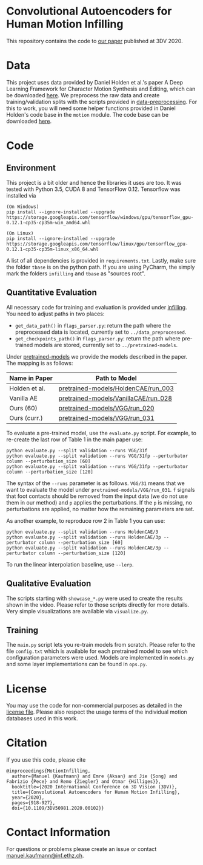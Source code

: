 # Convolutional Autoencoders for Human Motion Infilling
This repository contains the code to [our paper](https://ait.ethz.ch/projects/2020/motion_infilling/) published at 3DV 2020. 

# Data
This project uses data provided by Daniel Holden et al.'s paper A Deep Learning Framework for Character Motion Synthesis and Editing, which can be downloaded [here](http://theorangeduck.com/page/deep-learning-framework-character-motion-synthesis-and-editing). We preprocess the raw data and create training/validation splits with the scripts provided in [data-preprocessing](data-preprocessing). For this to work, you will need some helper functions provided in Daniel Holden's code base in the `motion` module. The code base can be downloaded [here](http://theorangeduck.com/media/uploads/other_stuff/motionsynth_code.zip).

# Code
## Environment
This project is a bit older and hence the libraries it uses are too. It was tested with Python 3.5, CUDA 8 and TensorFlow 0.12. Tensorflow was installed via

```
(On Windows)
pip install --ignore-installed --upgrade https://storage.googleapis.com/tensorflow/windows/gpu/tensorflow_gpu-0.12.1-cp35-cp35m-win_amd64.whl

(On Linux)
pip install --ignore-installed --upgrade https://storage.googleapis.com/tensorflow/linux/gpu/tensorflow_gpu-0.12.1-cp35-cp35m-linux_x86_64.whl
```

A list of all dependencies is provided in `requirements.txt`. Lastly, make sure the folder `tbase` is on the python path. If you are using PyCharm, the simply mark the folders `infilling` and `tbase` as "sources root".

## Quantitative Evaluation
All necessary code for training and evaluation is provided under [infilling](infilling). You need to adjust paths in two places:
 - `get_data_path()` in `flags_parser.py`: return the path where the preprocessed data is located, currently set to `../data_preprocessed`.
 - `get_checkpoints_path()` in `flags_parser.py`: return the path where pre-trained models are stored, currently set to `../pretrained-models`.

Under [pretrained-models](pretrained-models) we provide the models described in the paper. The mapping is as follows:

| Name in Paper | Path to Model |
| --- | --- |
| Holden et al. | [pretrained-models/HoldenCAE/run_003](pretrained-models/HoldenCAE/run_003) |
| Vanilla AE | [pretrained-models/VanillaCAE/run_028](pretrained-models/VanillaCAE/run_028) |
| Ours (60) | [pretrained-models/VGG/run_020](pretrained-models/VGG/run_020) |
| Ours (curr.) | [pretrained-models/VGG/run_031](pretrained-models/VGG/run_031) |

To evaluate a pre-trained model, use the `evaluate.py` script. For example, to re-create the last row of Table 1 in the main paper use:

```
python evaluate.py --split validation --runs VGG/31f
python evaluate.py --split validation --runs VGG/31fp --perturbator column --perturbation_size [60]
python evaluate.py --split validation --runs VGG/31fp --perturbator column --perturbation_size [120]
```

The syntax of the `--runs` parameter is as follows. `VGG/31` means that we want to evaluate the model under `pretrained-models/VGG/run_031`. `f` signals that foot contacts should be removed from the input data (we do not use them in our method) and `p` applies the perturbations. If the `p` is missing, no perturbations are applied, no matter how the remaining parameters are set.

As another example, to reproduce row 2 in Table 1 you can use:
```
python evaluate.py --split validation --runs HoldenCAE/3
python evaluate.py --split validation --runs HoldenCAE/3p --perturbator column --perturbation_size [60]
python evaluate.py --split validation --runs HoldenCAE/3p --perturbator column --perturbation_size [120]
```

To run the linear interpolation baseline, use `--lerp`.

## Qualitative Evaluation
The scripts starting with `showcase_*.py` were used to create the results shown in the video. Please refer to those scripts directly for more details. Very simple visualizations are available via `visualize.py`.

## Training
The `main.py` script lets you re-train models from scratch. Please refer to the file `config.txt` which is available for each pretrained model to see which configuration parameters were used. Models are implemented in `models.py` and some layer implementations can be found in `ops.py`.

# License
You may use the code for non-commercial purposes as detailed in the [license file](LICENSE). Please also respect the usage terms of the individual motion databases used in this work.

# Citation
If you use this code, please cite
```
@inproceedings{MotionInfilling,
  author={Manuel {Kaufmann} and Emre {Aksan} and Jie {Song} and Fabrizio {Pece} and Remo {Ziegler} and Otmar {Hilliges}},
  booktitle={2020 International Conference on 3D Vision (3DV)}, 
  title={Convolutional Autoencoders for Human Motion Infilling}, 
  year={2020},
  pages={918-927},
  doi={10.1109/3DV50981.2020.00102}}
```

# Contact Information
For questions or problems please create an issue or contact [manuel.kaufmann@inf.ethz.ch](mailto:manuel.kaufmann@inf.ethz.ch).

